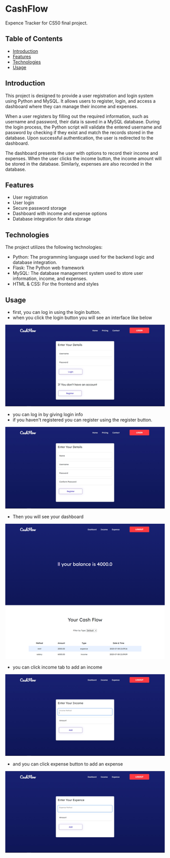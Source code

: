 #  CashFlow
Expence Tracker for CS50 final project.

## Table of Contents

- [Introduction](#Introduction)
- [Features](#Features)
- [Technologies](#Technologies)
- [Usage](#Usage)

## Introduction

This project is designed to provide a user registration and login system using Python and MySQL. It allows users to register, login, and access a dashboard where they can manage their income and expenses.

When a user registers by filling out the required information, such as username and password, their data is saved in a MySQL database. During the login process, the Python script will validate the entered username and password by checking if they exist and match the records stored in the database. Upon successful authentication, the user is redirected to the dashboard.

The dashboard presents the user with options to record their income and expenses. When the user clicks the income button, the income amount will be stored in the database. Similarly, expenses are also recorded in the database.



## Features
* User registration
* User login
* Secure password storage
* Dashboard with income and expense options
* Database integration for data storage

## Technologies

The project utilizes the following technologies:

- Python: The programming language used for the backend logic and database integration.
- Flask: The Python web framework 
- MySQL: The database management system used to store user information, income, and expenses.
- HTML & CSS: For the frontend and styles

## Usage
- first, you can log in using the login button.
- when you click the login button you will see an interface like below

![login](https://github.com/nadunwee/CashFlow/blob/main/screenshots/login_page.jpg)

- you can log in by giving login info 
- if you haven't registered you can register using the register button.

![homepage](https://github.com/nadunwee/CashFlow/blob/main/screenshots/register_page.jpg)

- Then you will see your dashboard

![dashboard](https://github.com/nadunwee/CashFlow/blob/main/screenshots/dashboard_page.png)

- you can click income tab to add an income

![income](https://github.com/nadunwee/CashFlow/blob/main/screenshots/income_page.jpg)

-  and you can click expense button to add an expense

![expense](https://github.com/nadunwee/CashFlow/blob/main/screenshots/expence_page.jpg)

